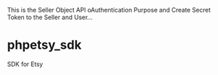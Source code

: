 
This is the Seller Object API oAuthentication Purpose and 
Create Secret Token to the Seller and User...


phpetsy_sdk
===========

SDK for Etsy
